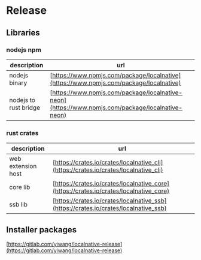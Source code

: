 # Release

## Libraries
### nodejs npm
| description  | url |
|--------------|-----|
| nodejs binary | [https://www.npmjs.com/package/localnative](https://www.npmjs.com/package/localnative) |
| nodejs to rust bridge | [https://www.npmjs.com/package/localnative-neon](https://www.npmjs.com/package/localnative-neon) |

### rust crates
| description  | url |
|--------------|-----|
| web extension host | [https://crates.io/crates/localnative_cli](https://crates.io/crates/localnative_cli) | 
| core lib | [https://crates.io/crates/localnative_core](https://crates.io/crates/localnative_core) |
| ssb lib | [https://crates.io/crates/localnative_ssb](https://crates.io/crates/localnative_ssb) |

## Installer packages
[https://gitlab.com/yiwang/localnative-release](https://gitlab.com/yiwang/localnative-release)
